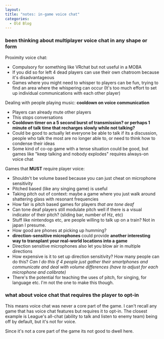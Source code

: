 ```yaml
---
layout:
title: "notes: in-game voice chat"
categories:
  - Old Blog
---
```

<h3 style="text-align:left;"><b>been thinking about multiplayer voice chat in any shape or form</b></h3>

Proximity voice chat:
<ul>
	<li>Compulsory for something like VRchat but not useful in a MOBA</li>
	<li>If you did so for left 4 dead players can use their own chatroom because it's disadvantageous</li>
	<li>Games where you might need to whisper to players can be fun, trying to find an area where the whispering can occur (It's too much effort to set up individual communications with each other player)</li>
</ul>
Dealing with people playing music: <strong>cooldown on voice communication</strong>
<ul>
	<li>Players can already mute other players</li>
	<li>This stops conversations</li>
	<li><strong>Cooldown timer on a 5 second burst of transmission? or perhaps 1 minute of talk time that recharges slowly while not talking?</strong></li>
	<li>Could be good to actually let everyone be able to talk if its a discussion, people who talk the most are no longer able to, or need to think how to condense their ideas</li>
	<li>Some kind of co-op game with a tense situation could be good, but games like "keep talking and nobody explodes" requires always-on voice chat</li>
</ul>
Games that <strong>MUST</strong> require player voice:<!--more-->
<ul>
	<li>Shouldn't be volume based because you can just cheat on microphone sensitivity</li>
	<li>Pitched based (like any singing game) is useful</li>
	<li>Taking pitch out of context: maybe a game where you just walk around shattering glass with resonant frequencies</li>
	<li>How fair is pitch based games for players <em>that are tone deaf</em></li>
	<li>Can tone deaf players still modulate pitch well if there is a visual indicator of their pitch? (sliding bar, number of Hz, etc)</li>
	<li>Stuff like nintendogs etc, are people willing to talk up on a train? Not in japan I presume.</li>
	<li>How good are phones at picking up humming?</li>
	<li><strong>direction-sensitive microphones </strong>could provide <strong>another interesting way to transplant your real-world locations into a game</strong></li>
	<li>Direction sensitive microphones also let you blow air in multiple directions</li>
	<li>How expensive is it to set up direction sensitivity? How many people can do this? <em>Can I do this if 4 people just gather their smartphones and communicate and deal with volume differences (have to adjust for each microphone and calibrate)</em></li>
	<li>There's the potential for teaching the uses of pitch, for singing, for language etc. I'm not the one to make this though.</li>
</ul>
<h3><strong>what about voice chat that requires the player to opt-in</strong></h3>
This means voice chat was never a core part of the game. I can't recall any game that has voice chat features but requires it to opt-in. The closest example is League's all-chat (ability to talk and listen to enemy team) being off by default, but it's not for voice.

Since it's not a core part of the game its not good to dwell here.

&nbsp;

